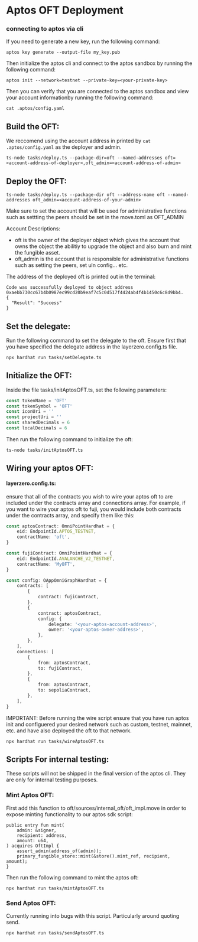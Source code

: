 # Aptos OFT Deployment
### connecting to aptos via cli
If you need to generate a new key, run the following command:
```
aptos key generate --output-file my_key.pub
```
Then initialize the aptos cli and connect to the aptos sandbox by running the following command:
```
aptos init --network=testnet --private-key=<your-private-key>
```
Then you can verify that you are connected to the aptos sandbox and view your account informationby running the following command:
```
cat .aptos/config.yaml 
```
## Build the OFT:
We reccomend using the account address in printed by `cat .aptos/config.yaml` as the deployer and admin.
```
ts-node tasks/deploy.ts --package-dir=oft --named-addresses oft=<account-address-of-deployer>,oft_admin=<account-address-of-admin>
```
## Deploy the OFT:
```
ts-node tasks/deploy.ts --package-dir oft --address-name oft --named-addresses oft_admin=<account-address-of-your-admin>
```

Make sure to set the account that will be used for administrative functions such as settting the peers should be set in the move.toml as OFT_ADMIN

Account Descriptions:
- oft is the owner of the deployer object which gives the account that owns the object the abilitiy to upgrade the object and also burn and mint the fungible asset.
- oft_admin is the account that is responsible for administrative functions such as setting the peers, set uln config... etc.

The address of the deployed oft is printed out in the terminal:
```
Code was successfully deployed to object address 0xaebb730cc67b4b0987ec99cd20b9eaf7c5c0d517f4424ab4f4b1450c6c8d9bb4.
{
  "Result": "Success"
}
```
## Set the delegate:
Run the following command to set the delegate to the oft. Ensure first that you have specified the delegate address in the layerzero.config.ts file.
```
npx hardhat run tasks/setDelegate.ts
```
## Initialize the OFT:
Inside the file tasks/initAptosOFT.ts, set the following parameters:
```typescript
const tokenName = 'OFT'
const tokenSymbol = 'OFT'
const iconUri = ''
const projectUri = ''
const sharedDecimals = 6
const localDecimals = 6
```
Then run the following command to initialize the oft:
```
ts-node tasks/initAptosOFT.ts
```
## Wiring your aptos OFT:

#### layerzero.config.ts:
ensure that all of the contracts you wish to wire your aptos oft to are included under the contracts array and connections array. For example, if you want to wire your aptos oft to fuji, you would include both contracts under the contracts array, and specify them like this:
```typescript
const aptosContract: OmniPointHardhat = {
    eid: EndpointId.APTOS_TESTNET,
    contractName: 'oft',
}

const fujiContract: OmniPointHardhat = {
    eid: EndpointId.AVALANCHE_V2_TESTNET,
    contractName: 'MyOFT',
}

const config: OAppOmniGraphHardhat = {
    contracts: [
        {
            contract: fujiContract,
        },
        {
            contract: aptosContract,
            config: {
                delegate: '<your-aptos-account-address>',
                owner: '<your-aptos-owner-address>',
            },
        },
    ],
    connections: [
        {
            from: aptosContract,
            to: fujiContract,
        },
        {
            from: aptosContract,
            to: sepoliaContract,
        },
    ],
}
```

IMPORTANT: Before running the wire script ensure that you have run aptos init and configuered your desired network such as custom, testnet, mainnet, etc. and have also deployed the oft to that network.
```
npx hardhat run tasks/wireAptosOFT.ts
```

## Scripts For internal testing:
These scripts will not be shipped in the final version of the aptos cli. They are only for internal testing purposes.
### Mint Aptos OFT:
First add this function to oft/sources/internal_oft/oft_impl.move in order to expose minting functionality to our aptos sdk script:
```
public entry fun mint(
    admin: &signer,
    recipient: address,
    amount: u64,
) acquires OftImpl {
    assert_admin(address_of(admin));
    primary_fungible_store::mint(&store().mint_ref, recipient, amount);
}
```
Then run the following command to mint the aptos oft:
```
npx hardhat run tasks/mintAptosOFT.ts
```
### Send Aptos OFT:
Currently running into bugs with this script. Particularly around quoting send.
```
npx hardhat run tasks/sendAptosOFT.ts
```